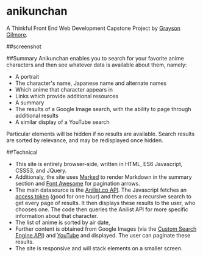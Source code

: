 # anikunchan

A Thinkful Front End Web Development Capstone Project
by [Grayson Gilmore](https://github.com/gilmoreg/).

##screenshot

##Summary
Anikunchan enables you to search for your favorite anime characters and then see whatever data is available about them, namely:

* A portrait
* The character's name, Japanese name and alternate names
* Which anime that character appears in
* Links which provide additional resources
* A summary
* The results of a Google Image search, with the ability to page through additional results
* A similar display of a YouTube search

Particular elements will be hidden if no results are available. Search results are sorted by relevance, and may be redisplayed once hidden.

##Technical
* This site is entirely browser-side, written in HTML, ES6 Javascript, CSSS3, and JQuery. 
* Additionaly, the site uses [Marked](https://github.com/chjj/marked) to render Markdown in the summary section and [Font Awesome](http://fontawesome.io/) for pagination arrows.
* The main datasource is the [Anilist.co API](https://anilist-api.readthedocs.io/en/latest/). The Javascript fetches an [access token](https://anilist-api.readthedocs.io/en/latest/authentication.html#grant-client-credentials) (good for one hour) and then does a recursive search to get every page of results. It then displays these results to the user, who chooses one. The code then queries the Anilist API for more specific information about that character.
* The list of anime is sorted by air date,
* Further content is obtained from Google Images (via the [Custom Search Engine API](https://developers.google.com/custom-search/)) and [YouTube](https://developers.google.com/youtube/v3/) and displayed. The user can paginate these results.
* The site is responsive and will stack elements on a smaller screen. 


